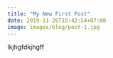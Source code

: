 ```yaml
---
title: "My New First Post"
date: 2019-11-26T15:42:54+07:00
image: images/blog/post-1.jpg
---
```


lkjhgfdkjhgff
